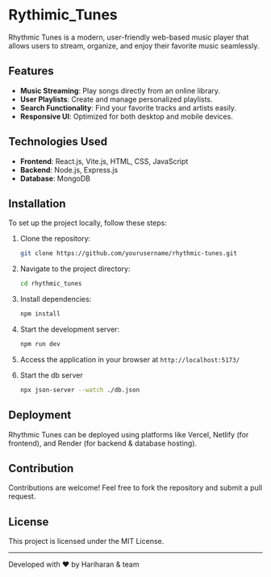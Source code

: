 # Rythimic_Tunes


Rhythmic Tunes is a modern, user-friendly web-based music player that allows users to stream, organize, and enjoy their favorite music seamlessly.

## Features
- **Music Streaming**: Play songs directly from an online library.
- **User Playlists**: Create and manage personalized playlists.
- **Search Functionality**: Find your favorite tracks and artists easily.
- **Responsive UI**: Optimized for both desktop and mobile devices.

## Technologies Used
- **Frontend**: React.js, Vite.js, HTML, CSS, JavaScript
- **Backend**: Node.js, Express.js
- **Database**: MongoDB


## Installation
To set up the project locally, follow these steps:

1. Clone the repository:
   ```bash
   git clone https://github.com/yourusername/rhythmic-tunes.git
   ```
2. Navigate to the project directory:
   ```bash
   cd rhythmic_tunes
   ```
3. Install dependencies:
   ```bash
   npm install
   ```
4. Start the development server:
   ```bash
   npm run dev
   ```
5. Access the application in your browser at `http://localhost:5173/`

6. Start the db server
   ```bash
   npx json-server --watch ./db.json
   ```
   
## Deployment
Rhythmic Tunes can be deployed using platforms like Vercel, Netlify (for frontend), and Render (for backend & database hosting).

## Contribution
Contributions are welcome! Feel free to fork the repository and submit a pull request.

## License
This project is licensed under the MIT License.

---
Developed with ❤️ by Hariharan & team

